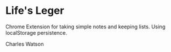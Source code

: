 # Life's Leger
Chrome Extension for taking simple notes and keeping lists.
Using localStorage persistence.


Charles Watson
